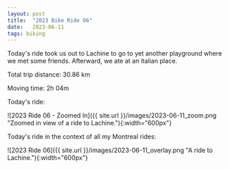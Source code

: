 ```yaml
---
layout: post
title:  "2023 Bike Ride 06"
date:   2023-06-11
tags: biking
---
```


Today's ride took us out to Lachine to go to yet another playground where we met some friends. Afterward, we ate at an italian place.

Total trip distance: 30.86 km

Moving time: 2h 04m

Today's ride:

![2023 Ride 06 - Zoomed In]({{ site.url }}/images/2023-06-11_zoom.png "Zoomed in view of a ride to Lachine."){:width="600px"}

Today's ride in the context of all my Montreal rides:

![2023 Ride 06]({{ site.url }}/images/2023-06-11_overlay.png "A ride to Lachine."){:width="600px"}
